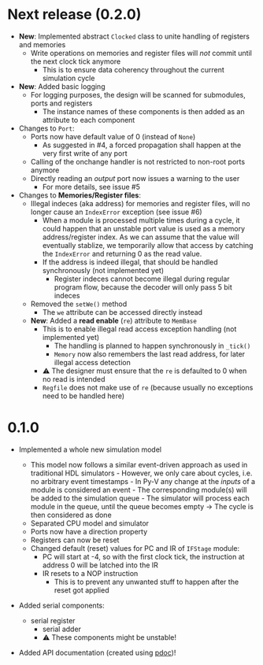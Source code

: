 # Next release (0.2.0)

- **New**: Implemented abstract `Clocked` class to unite handling of registers and memories
  - Write operations on memories and register files will _not_ commit until the next clock tick
    anymore
    - This is to ensure data coherency throughout the current simulation cycle
- **New**: Added basic logging
  - For logging purposes, the design will be scanned for submodules, ports and registers
    - The instance names of these components is then added as an attribute to each component
- Changes to `Port`:
  - Ports now have default value of 0 (instead of `None`)
    - As suggested in #4, a forced propagation shall happen at the very first write of any port
  - Calling of the onchange handler is not restricted to non-root ports anymore
  - Directly reading an _output_ port now issues a warning to the user
    - For more details, see issue #5
- Changes to **Memories/Register files**:
  - Illegal indeces (aka address) for memories and register files, will no longer cause an `IndexError` exception (see issue #6)
    - When a module is processed multiple times during a cycle, it could happen that an unstable port
      value is used as a memory address/register index. As we can assume that the value will eventually stablize, we temporarily allow that access by catching the `IndexError` and returning 0 as the read value.
    - If the address is indeed illegal, that should be handled synchronously (not implemented yet)
      - Register indeces cannot become illegal during regular program flow, because the decoder will only pass 5 bit indeces
  - Removed the `setWe()` method
    - The `we` attribute can be accessed directly instead
  - **New**: Added a **read enable** (`re`) attribute to `MemBase`
    - This is to enable illegal read access exception handling (not implemented yet)
      - The handling is planned to happen synchronously in `_tick()`
      - `Memory` now also remembers the last read address, for later illegal access detection
    - ⚠️ The designer must ensure that the `re` is defaulted to 0 when no read is intended
    - `Regfile` does not make use of `re` (because usually no exceptions need to be handled here)

# 0.1.0

- Implemented a whole new simulation model

  - This model now follows a similar event-driven
    approach as used in traditional HDL simulators - However, we only care about cycles, i.e. no arbitrary event timestamps - In Py-V any change at the _inputs_ of a module is considered an event - The corresponding module(s) will be added to the simulation queue - The simulator will process each module in the queue, until the queue becomes empty -> The cycle is then considered as done
  - Separated CPU model and simulator
  - Ports now have a direction property
  - Registers can now be reset
  - Changed default (reset) values for PC and IR of `IFStage` module:
    - PC will start at -4, so with the first clock tick, the instruction at address 0 will be latched into the IR
    - IR resets to a NOP instruction
      - This is to prevent any unwanted stuff to happen after the reset got applied

- Added serial components:

  - serial register
    - serial adder
    - ⚠️ These components might be unstable!

- Added API documentation (created using [pdoc](https://pdoc.dev))!
